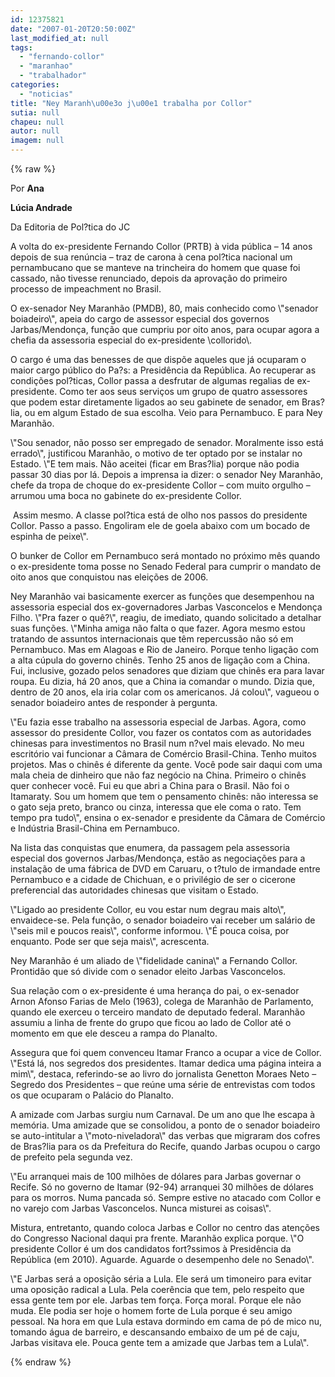 ```yaml
---
id: 12375821
date: "2007-01-20T20:50:00Z"
last_modified_at: null
tags:
  - "fernando-collor"
  - "maranhao"
  - "trabalhador"
categories:
  - "noticias"
title: "Ney Maranh\u00e3o j\u00e1 trabalha por Collor"
sutia: null
chapeu: null
autor: null
imagem: null
---
```

{% raw %}
<p><P>Por <STRONG>Ana</p>
<p> Lúcia Andrade</STRONG></P></p>
<p><P>Da Editoria de Pol?tica do JC<BR></P></p>
<p><P>A&nbsp;volta do ex-presidente Fernando Collor (PRTB) à vida pública – 14 anos depois de sua renúncia – traz de carona à cena pol?tica nacional um pernambucano que se manteve na trincheira do homem que quase foi cassado, não tivesse renunciado, depois da aprovação do primeiro processo de impeachment no Brasil. </P></p>
<p><P>O ex-senador Ney Maranhão (PMDB), 80, mais conhecido como \"senador boiadeiro\", apeia do cargo de assessor especial dos governos Jarbas/Mendonça, função que cumpriu por oito anos, para ocupar agora a chefia da assessoria especial do ex-presidente \collorido\.</P></p>
<p><P>O cargo é uma das benesses de que dispõe aqueles que já ocuparam o maior cargo público do Pa?s: a Presidência da República. Ao recuperar as condições pol?ticas, Collor passa a desfrutar de algumas regalias de ex-presidente. Como ter aos seus serviços um grupo de quatro assessores que podem estar diretamente ligados ao seu gabinete de senador, em Bras?lia, ou em algum Estado de sua escolha. Veio para Pernambuco. E para Ney Maranhão. </P></p>
<p><P>\"Sou senador, não posso ser empregado de senador. Moralmente isso está errado\", justificou Maranhão, o motivo de ter optado por se instalar no Estado. \"E tem mais. Não aceitei (ficar em Bras?lia) porque não podia passar 30 dias por lá. Depois a imprensa ia dizer: o senador Ney Maranhão, chefe da tropa de choque do ex-presidente Collor – com muito orgulho – arrumou uma boca no gabinete do ex-presidente Collor.</P></p>
<p><P>&nbsp;Assim mesmo. A classe pol?tica está de olho nos passos do presidente Collor. Passo a passo. Engoliram ele de goela abaixo com um bocado de espinha de peixe\".</P></p>
<p><P>O bunker de Collor em Pernambuco será montado no próximo mês quando o ex-presidente toma posse no Senado Federal para cumprir o mandato de oito anos que conquistou nas eleições de 2006. </P></p>
<p><P>Ney Maranhão vai basicamente exercer as funções que desempenhou na assessoria especial dos ex-governadores Jarbas Vasconcelos e Mendonça Filho. \"Pra fazer o quê?\", reagiu, de imediato, quando solicitado a detalhar suas funções. \"Minha amiga não falta o que fazer. Agora mesmo estou tratando de assuntos internacionais que têm repercussão não só em Pernambuco. Mas em Alagoas e Rio de Janeiro. Porque tenho ligação com a alta cúpula do governo chinês. Tenho 25 anos de ligação com a China. Fui, inclusive, gozado pelos senadores que diziam que chinês era para lavar roupa. Eu dizia, há 20 anos, que a China ia comandar o mundo. Dizia que, dentro de 20 anos, ela iria colar com os americanos. Já colou\", vagueou o senador boiadeiro antes de responder à pergunta.</P></p>
<p><P>\"Eu fazia esse trabalho na assessoria especial de Jarbas. Agora, como assessor do presidente Collor, vou fazer os contatos com as autoridades chinesas para investimentos no Brasil num n?vel mais elevado. No meu escritório vai funcionar a Câmara de Comércio Brasil-China. Tenho muitos projetos. Mas o chinês é diferente da gente. Você pode sair daqui com uma mala cheia de dinheiro que não faz negócio na China. Primeiro o chinês quer conhecer você. Fui eu que abri a China para o Brasil. Não foi o Itamaraty. Sou um homem que tem o pensamento chinês: não interessa se o gato seja preto, branco ou cinza, interessa que ele coma o rato. Tem tempo pra tudo\", ensina o ex-senador e presidente da Câmara de Comércio e Indústria Brasil-China em Pernambuco.</P></p>
<p><P>Na lista das conquistas que enumera, da passagem pela assessoria especial dos governos Jarbas/Mendonça, estão as negociações para a instalação de uma fábrica de DVD em Caruaru, o t?tulo de irmandade entre Pernambuco e a cidade de Chichuan, e o privilégio de ser o cicerone preferencial das autoridades chinesas que visitam o Estado. </P></p>
<p><P>\"Ligado ao presidente Collor, eu vou estar num degrau mais alto\", envaidece-se. Pela função, o senador boiadeiro vai receber um salário de \"seis mil e poucos reais\", conforme informou. \"É pouca coisa, por enquanto. Pode ser que seja mais\", acrescenta.</P></p>
<p><P>Ney Maranhão é um aliado de \"fidelidade canina\" a Fernando Collor. Prontidão que só divide com o senador eleito Jarbas Vasconcelos. </P></p>
<p><P>Sua relação com o ex-presidente é uma herança do pai, o ex-senador Arnon Afonso Farias de Melo (1963), colega de Maranhão de Parlamento, quando ele exerceu o terceiro mandato de deputado federal. Maranhão assumiu a linha de frente do grupo que ficou ao lado de Collor até o momento em que ele desceu a rampa do Planalto. </P></p>
<p><P>Assegura que foi quem convenceu Itamar Franco a ocupar a vice de Collor. \"Está lá, nos segredos dos presidentes. Itamar dedica uma página inteira a mim\", destaca, referindo-se ao livro do jornalista Genetton Moraes Neto – Segredo dos Presidentes – que reúne uma série de entrevistas com todos os que ocuparam o Palácio do Planalto.</P></p>
<p><P>A amizade com Jarbas surgiu num Carnaval. De um ano que lhe escapa à memória. Uma amizade que se consolidou, a ponto de o senador boiadeiro se auto-intitular a \"moto-niveladora\" das verbas que migraram dos cofres de Bras?lia para os da Prefeitura do Recife, quando Jarbas ocupou o cargo de prefeito pela segunda vez. </P></p>
<p><P>\"Eu arranquei mais de 100 milhões de dólares para Jarbas governar o Recife. Só no governo de Itamar (92-94) arranquei 30 milhões de dólares para os morros. Numa pancada só. Sempre estive no atacado com Collor e no varejo com Jarbas Vasconcelos. Nunca misturei as coisas\".</P></p>
<p><P>Mistura, entretanto, quando coloca Jarbas e Collor no centro das atenções do Congresso Nacional daqui pra frente. Maranhão explica porque. \"O presidente Collor é um dos candidatos fort?ssimos à Presidência da República (em 2010). Aguarde. Aguarde o desempenho dele no Senado\". </P></p>
<p><P>\"E Jarbas será a oposição séria a Lula. Ele será um timoneiro para evitar uma oposição radical a Lula. Pela coerência que tem, pelo respeito que essa gente tem por ele. Jarbas tem força. Força moral. Porque ele não muda. Ele podia ser hoje o homem forte de Lula porque é seu amigo pessoal. Na hora em que Lula estava dormindo em cama de pó de mico nu, tomando água de barreiro, e descansando embaixo de um pé de caju, Jarbas visitava ele. Pouca gente tem a amizade que Jarbas tem a Lula\".</P> </p>
{% endraw %}